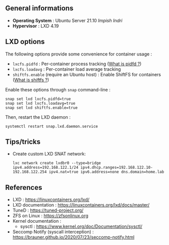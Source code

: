 ## General informations

- **Operating System** : Ubuntu Server 21.10 *Impish Indri*
- **Hypervisor** : LXD 4.19

## LXD options

The following options provide some convenience for container usage :

* `lxcfs.pidfd` : Per-container process tracking ([What is pidfd ?](https://kernel-recipes.org/en/2019/talks/pidfds-process-file-descriptors-on-linux/))
* `lxcfs.loadavg` : Per-container load average tracking
* `shiftfs.enable` (require an Ubuntu host) : Enable ShiftFS for containers ([What is shiftfs ?](https://discuss.linuxcontainers.org/t/trying-out-shiftfs/5155)) 

Enable these options through `snap` command-line :

  ```shell
  snap set lxd lxcfs.pidfd=true
  snap set lxd lxcfs.loadavg=true
  snap set lxd shiftfs.enable=true
  ```

Then, restart the LXD daemon :

  ```
  systemctl restart snap.lxd.daemon.service
  ```

## Tips/tricks

* Create custom LXD SNAT network:

  ```shell
  lxc network create lxdbr0 --type=bridge ipv4.address=192.168.122.1/24 ipv4.dhcp.ranges=192.168.122.10-192.168.122.254 ipv4.nat=true ipv6.address=none dns.domain=home.lab
  ```

## References

* LXD : https://linuxcontainers.org/lxd/
* LXD documentation : https://linuxcontainers.org/lxd/docs/master/
* TuneD : https://tuned-project.org/
* ZFS on Linux : https://zfsonlinux.org
* Kernel documentation :
  * sysctl : https://www.kernel.org/doc/Documentation/sysctl/
* Seccomp Notify (syscall interception) : https://brauner.github.io/2020/07/23/seccomp-notify.html 
